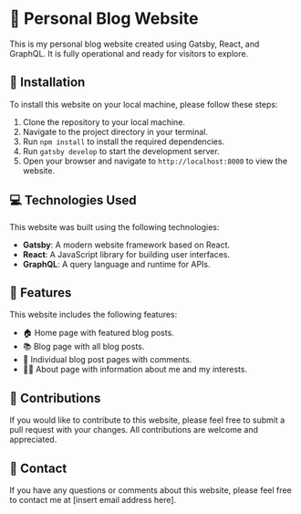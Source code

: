 # 📝 Personal Blog Website

This is my personal blog website created using Gatsby, React, and GraphQL. It is fully operational and ready for visitors to explore.

## 🚀 Installation

To install this website on your local machine, please follow these steps:

1. Clone the repository to your local machine.
2. Navigate to the project directory in your terminal.
3. Run `npm install` to install the required dependencies.
4. Run `gatsby develop` to start the development server.
5. Open your browser and navigate to `http://localhost:8000` to view the website.

## 💻 Technologies Used

This website was built using the following technologies:

- **Gatsby**: A modern website framework based on React.
- **React**: A JavaScript library for building user interfaces.
- **GraphQL**: A query language and runtime for APIs.

## 🎉 Features

This website includes the following features:

- 🏠 Home page with featured blog posts.
- 📚 Blog page with all blog posts.
- 📝 Individual blog post pages with comments.
- 🧑‍💼 About page with information about me and my interests.

## 🤝 Contributions

If you would like to contribute to this website, please feel free to submit a pull request with your changes. All contributions are welcome and appreciated.

## 📧 Contact

If you have any questions or comments about this website, please feel free to contact me at [insert email address here].
